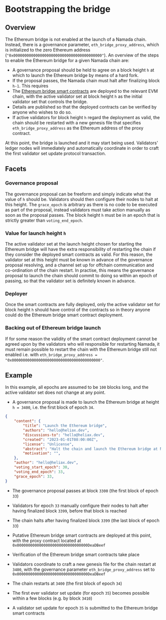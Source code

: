 # Bootstrapping the bridge

## Overview

The Ethereum bridge is not enabled at the launch of a Namada chain. Instead, there is a governance parameter, `eth_bridge_proxy_address`, which is initialized to the zero Ethereum address (`"0x0000000000000000000000000000000000000000"`). An overview of the steps to enable the Ethereum bridge for a given Namada chain are:

- A governance proposal should be held to agree on a block height `h` at which to launch the Ethereum bridge by means of a hard fork.
- If the proposal passes, the Namada chain must halt after finalizing block `h-1`. This requires
- The [Ethereum bridge smart contracts](./ethereum_smart_contracts.md) are deployed to the relevant EVM chain, with the active validator set at block height `h` as the initial validator set that controls the bridge.
- Details are published so that the deployed contracts can be verified by anyone who wishes to do so.
- If active validators for block height `h` regard the deployment as valid, the chain should be restarted with a new genesis file that specifies `eth_bridge_proxy_address` as the Ethereum address of the proxy contract.

At this point, the bridge is launched and it may start being used. Validators' ledger nodes will immediately and automatically coordinate in order to craft the first validator set update protocol transaction.

## Facets

### Governance proposal

The governance proposal can be freeform and simply indicate what the value of `h` should be. Validators should then configure their nodes to halt at this height. The `grace_epoch` is arbitrary as there is no code to be executed as part of the proposal, instead validators must take action manually as soon as the proposal passes. The block height `h` must be in an epoch that is strictly greater than `voting_end_epoch`.

### Value for launch height `h`

The active validator set at the launch height chosen for starting the Ethereum bridge will have the extra responsibility of restarting the chain if they consider the deployed smart contracts as valid. For this reason, the validator set at this height must be known in advance of the governance proposal resolving, and a channel set up for offchain communication and co-ordination of the chain restart. In practise, this means the governance proposal to launch the chain should commit to doing so within an epoch of passing, so that the validator set is definitely known in advance.

### Deployer

Once the smart contracts are fully deployed, only the active validator set for block height `h` should have control of the contracts so in theory anyone could do the Ethereum bridge smart contract deployment.

### Backing out of Ethereum bridge launch

If for some reason the validity of the smart contract deployment cannot be agreed upon by the validators who will responsible for restarting Namada, it must remain possible to restart the chain with the Ethereum bridge still not enabled i.e. with `eth_bridge_proxy_address = "0x0000000000000000000000000000000000000000"`.

## Example

In this example, all epochs are assumed to be `100` blocks long, and the active validator set does not change at any point.

- A governance proposal is made to launch the Ethereum bridge at height `h = 3400`, i.e. the first block of epoch `34`.

```json
{
    "content": {
        "title": "Launch the Ethereum bridge",
        "authors": "hello@heliax.dev",
        "discussions-to": "hello@heliax.dev",
        "created": "2023-01-01T08:00:00Z",
        "license": "Unlicense",
        "abstract": "Halt the chain and launch the Ethereum bridge at Namada block height 3400",
        "motivation": "",
    },
    "author": "hello@heliax.dev",
    "voting_start_epoch": 30,
    "voting_end_epoch": 33,
    "grace_epoch": 33,
}
```

- The governance proposal passes at block `3300` (the first block of epoch `33`)

- Validators for epoch `33` manually configure their nodes to halt after having finalized block `3399`, before that block is reached

- The chain halts after having finalized block `3399` (the last block of epoch `33`)

- Putative Ethereum bridge smart contracts are deployed at this point, with the proxy contract located at `0x00000000000000000000000000000000DeaDBeef`

- Verification of the Ethereum bridge smart contracts take place

- Validators coordinate to craft a new genesis file for the chain restart at `3400`, with the governance parameter `eth_bridge_proxy_address` set to `0x00000000000000000000000000000000DeaDBeef`

- The chain restarts at `3400` (the first block of epoch `34`)

- The first ever validator set update (for epoch `35`) becomes possible within a few blocks (e.g. by block `3410`)

- A validator set update for epoch `35` is submitted to the Ethereum bridge smart contracts
